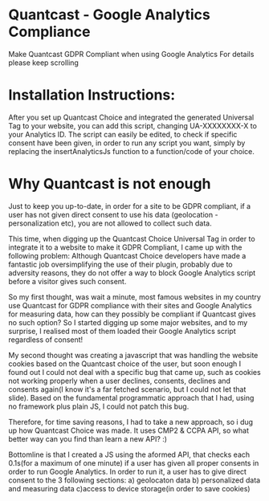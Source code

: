 # Quantcast - Google Analytics Compliance
 Make Quantcast GDPR Compliant when using Google Analytics
  For details please keep scrolling
  
  # Installation Instructions:

After you set up Quantcast Choice and integrated the generated Universal Tag to your website, you can add this script, changing UA-XXXXXXXX-X to your Analytics ID.
The script can easily be edited, to check if specific consent have been given, in order to run any script you want, simply by replacing the insertAnalyticsJs function to a function/code of your choice.

# Why Quantcast is not enough
  
  Just to keep you up-to-date, in order for a site to be GDPR compliant, if a user has not given direct consent to use his data (geolocation - personalization etc),
 you are not allowed to collect such data. 
 
 This time, when digging up the Quantcast Choice Universal Tag in order to integrate it to a website to make it GDPR Compliant,
 I came up with the following problem:
 Although Quantcast Choice developers have made a fantastic job oversimplifying the use of their plugin,
 probably due to adversity reasons, they do not offer a way to block Google Analytics script before a visitor gives such consent.
  
 So my first thought, was wait a minute, most famous websites in my country use Quantcast for GDPR compliance with their sites and Google Analytics for measuring data, how can they possibly be compliant if Quantcast gives no such option? So I started digging up some major websites, and to my surprise, I realised most of them loaded their Google Analytics script regardless of consent! 
 
 My second thought was creating a javascript that was handling the website cookies based on the Quantcast choice of the user, but soon enough I found out I could not deal with a specific bug that came up, such as cookies not working properly when a user declines, consents, declines and consents again(I know it's a far fetched scenario, but I could not let that slide). Based on the fundamental programmatic approach that I had, using no framework plus plain JS, I could not patch this bug. 

Therefore, for time saving reasons, I had to take a new approach, so i dug up how Quantcast Choice was made.
It uses CMP2 & CCPA API, so what better way can you find than learn a new API? :)
 
  Bottomline is that I created a JS using the aformed API, that checks each 0.1s(for a maximum of one minute) if a user has given all proper consents in order to run Google Analytics.
In order to run it, a user has to give direct consent to the 3 following sections: a) geolocaton data b) personalized data and measuring data c)access to device storage(in order to save cookies)
